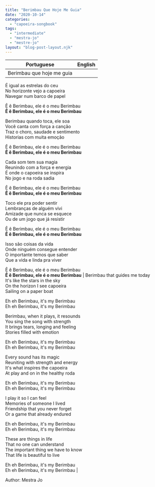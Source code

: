 ```yaml
---
title: "Berimbau Que Hoje Me Guia"
date: "2020-10-14"
categories: 
  - "capoeira-songbook"
tags: 
  - "intermediate"
  - "mestra-jo"
  - "mestre-jo"
layout: "blog-post-layout.njk"
---
```


| Portuguese | English |
| --- | --- |
| Berimbau que hoje me guia  
É igual as estrelas do ceu  
No horizonte vejo a capoeira  
Navegar num barco de papel  
  
Ê ê Berimbau, ele é o meu Berimbau  
**Ê ê Berimbau, ele é o meu Berimbau**  
  
Berimbau quando toca, ele soa  
Você canta com força a canção  
Traz o choro, saudade e sentimento  
Historias com muita emoção  
  
Ê ê Berimbau, ele é o meu Berimbau  
**Ê ê Berimbau, ele é o meu Berimbau**  
  
Cada som tem sua magia  
Reunindo com a força e energia  
É onde o capoeira se inspira  
No jogo e na roda sadia  
  
Ê ê Berimbau, ele é o meu Berimbau  
**Ê ê Berimbau, ele é o meu Berimbau**  
  
Toco ele pra poder sentir  
Lembranças de alguém vivi  
Amizade que nunca se esquece  
Ou de um jogo que já resistir  
  
Ê ê Berimbau, ele é o meu Berimbau  
**Ê ê Berimbau, ele é o meu Berimbau**  
  
Isso são coisas da vida  
Onde ninguém consegue entender  
O importante temos que saber  
Que a vida e linda pra viver  
  
Ê ê Berimbau, ele é o meu Berimbau  
**Ê ê Berimbau, ele é o meu Berimbau** | Berimbau that guides me today  
It's like the stars in the sky  
On the horizon I see capoeira  
Sailing on a paper boat  
  
Eh eh Berimbau, it's my Berimbau  
Eh eh Berimbau, it's my Berimbau  
  
Berimbau, when it plays, it resounds  
You sing the song with strength  
It brings tears, longing and feeling  
Stories filled with emotion  
  
Eh eh Berimbau, it's my Berimbau  
Eh eh Berimbau, it's my Berimbau  
  
Every sound has its magic  
Reuniting with strength and energy  
It's what inspires the capoeira  
At play and on in the healthy roda  
  
Eh eh Berimbau, it's my Berimbau  
Eh eh Berimbau, it's my Berimbau  
  
I play it so I can feel  
Memories of someone I lived  
Friendship that you never forget  
Or a game that already endured  
  
Eh eh Berimbau, it's my Berimbau  
Eh eh Berimbau, it's my Berimbau  
  
These are things in life  
That no one can understand  
The important thing we have to know  
That life is beautiful to live  
  
Eh eh Berimbau, it's my Berimbau  
Eh eh Berimbau, it's my Berimbau |

<figcaption>

Author: Mestra Jo

</figcaption>

